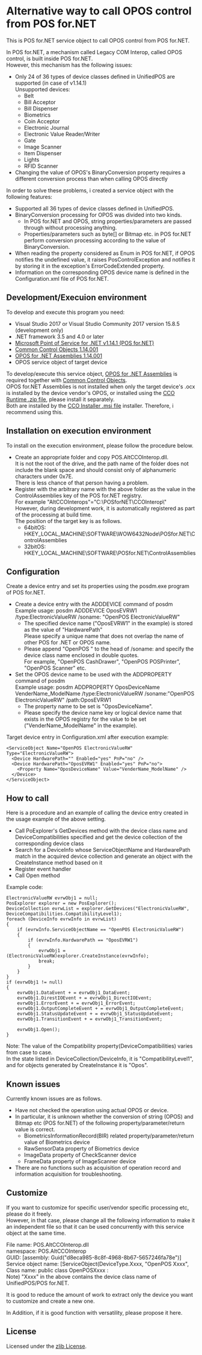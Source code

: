 # Alternative way to call OPOS control from POS for.NET

This is POS for.NET service object to call OPOS control from POS for.NET.

In POS for.NET, a mechanism called Legacy COM Interop, called OPOS control, is built inside POS for.NET.  
However, this mechanism has the following issues:

- Only 24 of 36 types of device classes defined in UnifiedPOS are supported (in case of v1.14.1)  
  Unsupported devices:  
  - Belt
  - Bill Acceptor
  - Bill Dispenser
  - Biometrics
  - Coin Acceptor
  - Electronic Journal
  - Electronic Value Reader/Writer
  - Gate
  - Image Scanner
  - Item Dispenser
  - Lights
  - RFID Scanner
- Changing the value of OPOS's BinaryConversion property requires a different conversion process than when calling OPOS directly

In order to solve these problems, i created a service object with the following features:

- Supported all 36 types of device classes defined in UnifiedPOS.  
- BinaryConversion processing for OPOS was divided into two kinds.  
  - In POS for.NET and OPOS, string properties/parameters are passed through without processing anything.  
  - Properties/parameters such as byte[] or Bitmap etc. in POS for.NET perform conversion processing according to the value of BinaryConversion.  
- When reading the property considered as Enum in POS for.NET, if OPOS notifies the undefined value, it raises PosControlException and notifies it by storing it in the exception's ErrorCodeExtended property.  
- Information on the corresponding OPOS device name is defined in the Configuration.xml file of POS for.NET.  

## Development/Execuion environment

To develop and execute this program you need:

- Visual Studio 2017 or Visual Studio Community 2017  version 15.8.5 (development only)
- .NET framework 3.5 and 4.0 or later
- [Microsoft Point of Service for .NET v1.14.1 (POS for.NET)](P4.N)
- [Common Control Objects 1.14.001](CCO)
- [OPOS for .NET Assemblies 1.14.001](OPOS.NET)
- OPOS service object of target device

[P4.N]: https://www.microsoft.com/en-us/download/details.aspx?id=55758
[CCO]: http://monroecs.com/oposccos_current.htm
[OPOS.NET]: http://monroecs.com/posfordotnet/opos_dotnet.htm  

To develop/execute this service object, [OPOS for .NET Assemblies](OPOS.NET) is required together with [Common Control Objects](CCO).  
OPOS for.NET Assemblies is not installed when only the target device's .ocx is installed by the device vendor's OPOS, or installed using the [CCO Runtime .zip file](CCOzip), please install it separately.  
Both are installed by the [CCO Installer .msi file](CCOmsi) installer.
Therefore, i recommend using this.

[CCOzip]: http://www.monroecs.com/files/OposCCOs-1_14_001.zip
[CCOmsi]: http://www.monroecs.com/files/OPOS_CCOs_1.14.001.msi

## Installation on execution environment

To install on the execution environment, please follow the procedure below.

- Create an appropriate folder and copy POS.AltCCOInterop.dll.  
  It is not the root of the drive, and the path name of the folder does not include the blank space and should consist only of alphanumeric characters under 0x7E.  
  There is less chance of that person having a problem.  
- Register with the arbitrary name with the above folder as the value in the ControlAssemblies key of the POS for.NET registry.  
  For example "AltCCOInterops"="C:\\POSforNET\\CCOInterop\\"  
  However, during development work, it is automatically registered as part of the processing at build time.  
  The position of the target key is as follows.  
  - 64bitOS: HKEY_LOCAL_MACHINE\\SOFTWARE\\WOW6432Node\\POSfor.NET\\ControlAssemblies  
  - 32bitOS: HKEY_LOCAL_MACHINE\\SOFTWARE\\POSfor.NET\\ControlAssemblies  

## Configuration

Create a device entry and set its properties using the posdm.exe program of POS for.NET.

- Create a device entry with the ADDDEVICE command of posdm  
  Example usage: posdm ADDDEVICE OposEVRW1 /type:ElectronicValueRW /soname: "OpenPOS ElectronicValueRW"  
  - The specified device name ("OposEVRW1" in the example) is stored as the value of "HardwarePath"  
    Please specify a unique name that does not overlap the name of other POS for .NET or OPOS name.  
  - Please append "OpenPOS " to the head of /soname: and specify the device class name enclosed in double quotes.  
    For example, "OpenPOS CashDrawer", "OpenPOS POSPrinter", "OpenPOS Scanner" etc.  
- Set the OPOS device name to be used with the ADDPROPERTY command of posdm  
  Example usage: posdm ADDPROPERTY OposDeviceName VenderName_ModelName /type:ElectronicValueRW /soname:"OpenPOS ElectronicValueRW" /path:OposEVRW1  
  - The property name to be set is "OposDeviceName".  
  - Please specify the device name key or logical device name that exists in the OPOS registry for the value to be set ("VenderName_ModelName" in the example).  

Target device entry in Configuration.xml after execution example:


    <ServiceObject Name="OpenPOS ElectronicValueRW" Type="ElectronicValueRW">
      <Device HardwarePath="" Enabled="yes" PnP="no" />
      <Device HardwarePath="OposEVRW1" Enabled="yes" PnP="no">
        <Property Name="OposDeviceName" Value="VenderName_ModelName" />
      </Device>
    </ServiceObject>


## How to call

Here is a procedure and an example of calling the device entry created in the usage example of the above setting.

- Call PoExplorer's GetDevices method with the device class name and DeviceCompatibilities specified and get the device collection of the corresponding device class  
- Search for a DeviceInfo whose ServiceObjectName and HardwarePath match in the acquired device collection and generate an object with the CreateInstance method based on it  
- Register event handler  
- Call Open method  

Example code:


    ElectronicValueRW evrwObj1 = null;
    PosExplorer explorer = new PosExplorer();
    DeviceCollection evrwList = explorer.GetDevices("ElectronicValueRW", DeviceCompatibilities.CompatibilityLevel1);
    foreach (DeviceInfo evrwInfo in evrwList)
    {
        if (evrwInfo.ServiceObjectName == "OpenPOS ElectronicValueRW")
        {
            if (evrwInfo.HardwarePath == "OposEVRW1")
            {
                evrwObj1 = (ElectronicValueRW)explorer.CreateInstance(evrwInfo);
                break;
            }
        }
    }
    if (evrwObj1 != null)
    {
        evrwObj1.DataEvent + = evrwObj1_DataEvent;
        evrwObj1.DirestIOEvent + = evrwObj1_DirectIOEvent;
        evrwObj1.ErrorEvent + = evrwObj1_ErrorEvent;
        evrwObj1.OutputCompleteEvent + = evrwObj1_OutputCompleteEvent;
        evrwObj1.StatusUpdateEvent + = evrwObj1_StatusUpdateEvent;
        evrwObj1.TransitionEvent + = evrwObj1_TransitionEvent;
     
        evrwObj1.Open();
    }


Note: The value of the Compatibility property(DeviceCompatibilities) varies from case to case.  
In the state listed in DeviceCollection/DeviceInfo, it is "CompatibilityLevel1", and for objects generated by CreateInstance it is "Opos".

## Known issues

Currently known issues are as follows.

- Have not checked the operation using actual OPOS or device.  
- In particular, it is unknown whether the conversion of string (OPOS) and Bitmap etc (POS for.NET) of the following property/parameter/return value is correct.  
  - BiometricsInformationRecord(BIR) related property/parameter/return value of Biometrics device  
  - RawSensorData property of Biometrics device  
  - ImageData property of CheckScanner device  
  - FrameData property of ImageScanner device  
- There are no functions such as acquisition of operation record and information acquisition for troubleshooting.  

## Customize

If you want to customize for specific user/vendor specific processing etc, please do it freely.  
However, in that case, please change all the following information to make it an independent file so that it can be used concurrently with this service object at the same time.  

File name: POS.AltCCOInterop.dll  
namespace: POS.AltCCOInterop  
GUID: [assembly: Guid("d8eca985-8c8f-4968-8b67-5657246fa78e")]  
Service object name: [ServiceObject(DeviceType.Xxxx, "OpenPOS Xxxx",  
Class name: public class OpenPOSXxxx :  
Note) "Xxxx" in the above contains the device class name of UnifiedPOS/POS for.NET.

It is good to reduce the amount of work to extract only the device you want to customize and create a new one.  

In Addition, if it is good function with versatility, please propose it here.

## License

Licensed under the [zlib License](./LICENSE).
